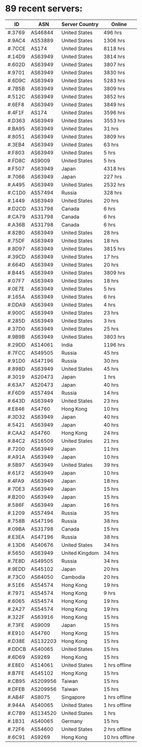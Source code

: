 # 89 recent servers:

| ID | ASN | Server Country | Online |
| ------ | ------ | ------ | ------ |
| #.3769 | AS46844 | United States | 496 hrs |
| #.9AC4 | AS53889 | United States | 1306 hrs |
| #.7CCE | AS174 | United States | 8118 hrs |
| #.14D9 | AS63949 | United States | 3814 hrs |
| #.602D | AS63949 | United States | 3807 hrs |
| #.9701 | AS63949 | United States | 3830 hrs |
| #.6D9C | AS63949 | United States | 5283 hrs |
| #.7B5B | AS63949 | United States | 3809 hrs |
| #.512C | AS63949 | United States | 3852 hrs |
| #.6EF8 | AS63949 | United States | 3849 hrs |
| #.4F1F | AS174 | United States | 3596 hrs |
| #.D363 | AS63949 | United States | 3553 hrs |
| #.BA95 | AS63949 | United States | 31 hrs |
| #.8051 | AS63949 | United States | 3809 hrs |
| #.3EB4 | AS63949 | United States | 63 hrs |
| #.F803 | AS63949 | United States | 5 hrs |
| #.FD8C | AS9009 | United States | 5 hrs |
| #.F507 | AS63949 | Japan | 4318 hrs |
| #.7066 | AS63949 | Japan | 227 hrs |
| #.A495 | AS63949 | United States | 2532 hrs |
| #.C1D0 | AS57494 | Russia | 328 hrs |
| #.1449 | AS63949 | United States | 20 hrs |
| #.D2CD | AS31798 | Canada | 6 hrs |
| #.CA79 | AS31798 | Canada | 6 hrs |
| #.A36B | AS31798 | Canada | 6 hrs |
| #.82B0 | AS63949 | United States | 28 hrs |
| #.75DF | AS63949 | United States | 18 hrs |
| #.8D97 | AS63949 | United States | 3815 hrs |
| #.39CD | AS63949 | United States | 17 hrs |
| #.664D | AS63949 | United States | 20 hrs |
| #.B445 | AS63949 | United States | 3809 hrs |
| #.07F7 | AS63949 | United States | 18 hrs |
| #.0E7E | AS63949 | United States | 5 hrs |
| #.165A | AS63949 | United States | 6 hrs |
| #.DDA9 | AS63949 | United States | 4 hrs |
| #.900C | AS63949 | United States | 23 hrs |
| #.285D | AS63949 | United States | 3 hrs |
| #.37D0 | AS63949 | United States | 25 hrs |
| #.9B9B | AS63949 | United States | 3803 hrs |
| #.29DD | AS14061 | India | 1196 hrs |
| #.7FCC | AS49505 | Russia | 45 hrs |
| #.91D0 | AS47196 | Russia | 30 hrs |
| #.898D | AS63949 | United States | 45 hrs |
| #.3019 | AS20473 | Japan | 1 hrs |
| #.63A7 | AS20473 | Japan | 40 hrs |
| #.F6D9 | AS57494 | Russia | 14 hrs |
| #.643D | AS63949 | United States | 23 hrs |
| #.E846 | AS4760 | Hong Kong | 10 hrs |
| #.3D32 | AS63949 | Japan | 40 hrs |
| #.5421 | AS63949 | Japan | 40 hrs |
| #.CAA2 | AS4760 | Hong Kong | 24 hrs |
| #.84C2 | AS16509 | United States | 21 hrs |
| #.7200 | AS63949 | Japan | 11 hrs |
| #.A91A | AS63949 | Japan | 10 hrs |
| #.5B97 | AS63949 | United States | 39 hrs |
| #.61F2 | AS63949 | Japan | 10 hrs |
| #.4FA9 | AS63949 | Japan | 18 hrs |
| #.7DE3 | AS63949 | Japan | 15 hrs |
| #.B200 | AS63949 | Japan | 15 hrs |
| #.586F | AS63949 | Japan | 16 hrs |
| #.1209 | AS57494 | Russia | 35 hrs |
| #.758B | AS47196 | Russia | 38 hrs |
| #.09BA | AS31798 | Canada | 15 hrs |
| #.E3EA | AS47196 | Russia | 38 hrs |
| #.13D6 | AS40676 | United States | 34 hrs |
| #.5650 | AS63949 | United Kingdom | 34 hrs |
| #.7E8D | AS49505 | Russia | 34 hrs |
| #.9EDD | AS45102 | Japan | 20 hrs |
| #.73C0 | AS64050 | Cambodia | 20 hrs |
| #.51E6 | AS54574 | Hong Kong | 19 hrs |
| #.7971 | AS54574 | Hong Kong | 9 hrs |
| #.6065 | AS54574 | Hong Kong | 19 hrs |
| #.2A27 | AS54574 | Hong Kong | 19 hrs |
| #.322F | AS63916 | Hong Kong | 15 hrs |
| #.73FE | AS9009 | Japan | 15 hrs |
| #.E910 | AS4760 | Hong Kong | 15 hrs |
| #.D38E | AS132203 | Hong Kong | 15 hrs |
| #.DDCB | AS40065 | United States | 15 hrs |
| #.6D69 | AS9269 | Hong Kong | 15 hrs |
| #.E8E0 | AS14061 | United States | 1 hrs offline |
| #.B7FE | AS45102 | Hong Kong | 15 hrs |
| #.CB95 | AS209956 | Taiwan | 15 hrs |
| #.DFEB | AS209956 | Taiwan | 15 hrs |
| #.AB4F | AS8075 | Singapore | 1 hrs offline |
| #.944A | AS40065 | United States | 1 hrs offline |
| #.C7B9 | AS134520 | United States | 1 hrs |
| #.1B31 | AS40065 | Germany | 15 hrs |
| #.72F6 | AS54600 | United States | 2 hrs offline |
| #.6C91 | AS9269 | Hong Kong | 10 hrs offline |

